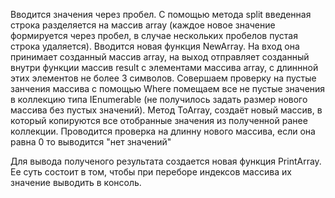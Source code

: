 Вводится значения  через пробел.
С помощью метода split введенная строка разделяется на массив array (каждое новое значение формируется через пробел, в случае нескольких пробелов пустая строка удаляется). 
Вводится новая функция NewArray. На вход она принимает созданный массив  array, на выход отправляет созданный внутри функции массив result с элементами массива array, с длиннной этих элементов не более 3 символов. Совершаем проверку на пустые занчения массива с  помощью Where помещаем все не пустые значения в коллекцию типа IEnumerable (не получилось задать размер нового массива без пустых значений). Метод ToArray, создаёт новый массив, в который копируются все отобранные значения из полученной ранее коллекции. Проводится проверка на длинну нового массива, если она равна 0 то выводится "нет значений"

Для вывода полученого результата создается новая функция PrintArray. Ее суть состоит в том, чтобы при переборе индексов массива их значение выводить в консоль.